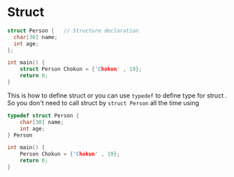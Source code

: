 # Struct

```c
struct Person {   // Structure declaration
  char[30] name;
  int age;
}; 

int main() {
    struct Person Chokun = {'Chokun' , 19};
    return 0;
}
```

This is how to define struct or you can use `typedef` to define type for struct . So you don't need to call struct by `struct Person` all the time using

```c
typedef struct Person {
    char[30] name;
    int age;
} Person

int main() {
    Person Chokun = {'Chokun' , 19};
    return 0;
}
```
